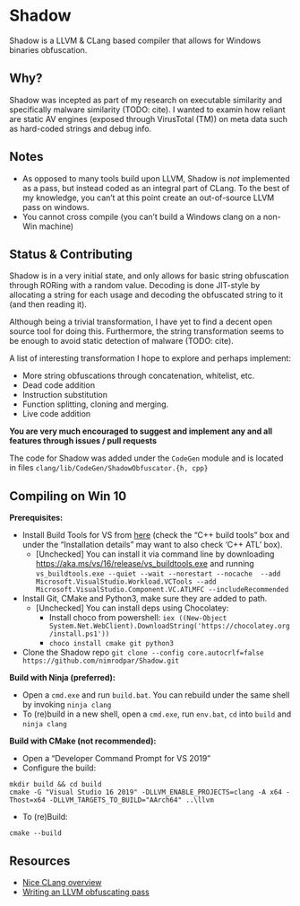 # Shadow

Shadow is a LLVM & CLang based compiler that allows for Windows binaries obfuscation.

## Why?

Shadow was incepted as part of my research on executable similarity and specifically malware similarity (TODO: cite). I wanted to examin how reliant are static AV engines (exposed through VirusTotal (TM)) on meta data such as hard-coded strings and debug info.

## Notes
* As opposed to many tools build upon LLVM, Shadow is *not* implemented as a pass, but instead coded as an integral part of CLang. To the best of my knowledge, you can’t at this point create an out-of-source LLVM pass on windows.
* You cannot cross compile (you can’t build a Windows clang on a non-Win machine)


## Status & Contributing

Shadow is in a very initial state, and only allows for basic string obfuscation through RORing with a random value. Decoding is done JIT-style by allocating a string for each usage and decoding the obfuscated string to it (and then reading it).

Although being a trivial transformation, I have yet to find a decent open source tool for doing this. Furthermore, the string transformation seems to be enough to avoid static detection of malware (TODO: cite).

A list of interesting transformation I hope to explore and perhaps implement:
* More string obfuscations through concatenation, whitelist, etc.
* Dead code addition
* Instruction substitution
* Function splitting, cloning and merging.
* Live code addition

**You are very much encouraged to suggest and implement any and all features through issues / pull requests**

The code for Shadow was added under the `CodeGen` module and is located in files
`clang/lib/CodeGen/ShadowObfuscator.{h, cpp}`

## Compiling on Win 10

**Prerequisites:**
* Install Build Tools for VS from [here](https://visualstudio.microsoft.com/downloads/#) (check the “C++ build tools” box and under the “Installation details” may want to also check ‘C++ ATL’ box).
    * [Unchecked] You can install it via command line by downloading https://aka.ms/vs/16/release/vs_buildtools.exe and running `vs_buildtools.exe --quiet --wait --norestart --nocache  --add 	Microsoft.VisualStudio.Workload.VCTools --add Microsoft.VisualStudio.Component.VC.ATLMFC --includeRecommended`
* Install Git, CMake and Python3, make sure they are added to path.
    * [Unchecked] You can install deps using Chocolatey:
        * Install choco from powershell: `iex ((New-Object System.Net.WebClient).DownloadString('https://chocolatey.org/install.ps1'))`
        * `choco install cmake git python3` 
* Clone the Shadow repo `git clone --config core.autocrlf=false https://github.com/nimrodpar/Shadow.git`

**Build with Ninja (preferred):**
* Open a `cmd.exe` and run `build.bat`. You can rebuild under the same shell by invoking `ninja clang`
* To (re)build in a new shell, open a `cmd.exe`, run `env.bat`, `cd` into `build` and `ninja clang`

**Build with CMake (not recommended):**
* Open a “Developer Command Prompt for VS 2019”
* Configure the build:
```
mkdir build && cd build
cmake -G "Visual Studio 16 2019" -DLLVM_ENABLE_PROJECTS=clang -A x64 -Thost=x64 -DLLVM_TARGETS_TO_BUILD="AArch64" ..\llvm   
```
* To (re)Build:
```
cmake --build
```

## Resources
* [Nice CLang overview](https://llvm.org/devmtg/2017-06/2-Hal-Finkel-LLVM-2017.pdf)
* [Writing an LLVM obfuscating pass](https://medium.com/@polarply/build-your-first-llvm-obfuscator-80d16583392b)
